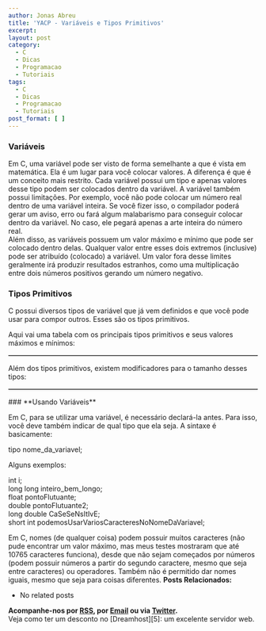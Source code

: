 ```yaml
---
author: Jonas Abreu
title: 'YACP - Variáveis e Tipos Primitivos'
excerpt:
layout: post
category:
  - C
  - Dicas
  - Programacao
  - Tutoriais
tags:
  - C
  - Dicas
  - Programacao
  - Tutoriais
post_format: [ ]
---
```

### **Variáveis**

Em C, uma variável pode ser visto de forma semelhante a que é vista em matemática. Ela é um lugar para você colocar valores. A diferença é que é um conceito mais restrito. Cada variável possui um tipo e apenas valores desse tipo podem ser colocados dentro da variável. A variável também possui limitações. Por exemplo, você não pode colocar um número real dentro de uma variável inteira. Se você fizer isso, o compilador poderá gerar um aviso, erro ou fará algum malabarismo para conseguir colocar dentro da variável. No caso, ele pegará apenas a arte inteira do número real.  
Além disso, as variáveis possuem um valor máximo e mínimo que pode ser colocado dentro delas. Qualquer valor entre esses dois extremos (inclusive) pode ser atribuído (colocado) a variável. Um valor fora desse limites geralmente irá produzir resultados estranhos, como uma multiplicação entre dois números positivos gerando um número negativo.

### **Tipos Primitivos**

C possui diversos tipos de variável que já vem definidos e que você pode usar para compor outros. Esses são os tipos primitivos. 

Aqui vai uma tabela com os principais tipos primitivos e seus valores máximos e mínimos:<table border=1> 

</table> 
Além dos tipos primitivos, existem modificadores para o tamanho desses tipos:<table border=1> 

</table> 
### **Usando Variáveis**

Em C, para se utilizar uma variável, é necessário declará-la antes. Para isso, você deve também indicar de qual tipo que ela seja. A sintaxe é basicamente:

tipo nome\_da\_variavel;

Alguns exemplos:

int i;  
long long inteiro\_bem\_longo;  
float pontoFlutuante;  
double pontoFlutuante2;  
long double CaSeSeNsItIvE;  
short int podemosUsarVariosCaracteresNoNomeDaVariavel;

Em C, nomes (de qualquer coisa) podem possuir muitos caracteres (não pude encontrar um valor máximo, mas meus testes mostraram que até 10765 caracteres funciona), desde que não sejam começados por números (podem possuir números a partir do segundo caractere, mesmo que seja entre caracteres) ou operadores. Também não é permitido dar nomes iguais, mesmo que seja para coisas diferentes. 
**Posts Relacionados:** 
*   No related posts









**Acompanhe-nos por [ RSS][2], por [Email][3] ou via [Twitter][4].**  
Veja como ter um desconto no [Dreamhost][5]: um excelente servidor web.

 [1]: https://twitter.com/share
 [2]: http://feeds.feedburner.com/VidaGeek
 [3]: http://feedburner.google.com/fb/a/mailverify?uri=VidaGeek&loc=pt_BR
 [4]: http://twitter.com/blogvidageek

